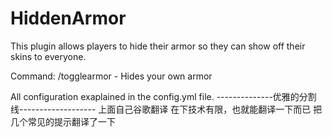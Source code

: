 # HiddenArmor
This plugin allows players to hide their armor so they can show off their skins to everyone.

Command: /togglearmor - Hides your own armor

All configuration exaplained in the config.yml file.
--------------优雅的分割线-------------------
上面自己谷歌翻译
在下技术有限，也就能翻译一下而已
把几个常见的提示翻译了一下
